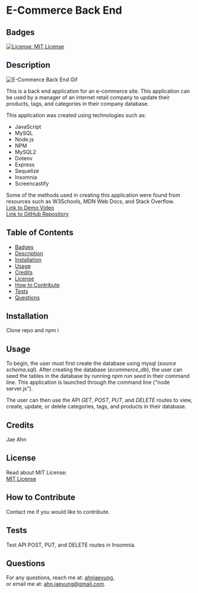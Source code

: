 # E-Commerce Back End
## Badges  
  [![License: MIT License](https://img.shields.io/badge/License-MIT-yellow.svg)](https://opensource.org/licenses/MIT)  
## Description  
![E-Commerce Back End Gif](./Assets/E-Commerce_Back_End.gif)  

This is a back end application for an e-commerce site.  This application can be used by a manager of an internet retail company to update their products, tags, and categories in their company database.

This application was created using technologies such as:
* JavaScript
* MySQL
* Node.js
* NPM
* MySQL2
* Dotenv
* Express
* Sequelize
* Insomnia
* Screencastify

Some of the methods used in creating this application were found from resources such as W3Schools, MDN Web Docs, and Stack Overflow.  
[Link to Demo Video](https://drive.google.com/file/d/1QGgB6SyuSqx2nUBcJOVNSiKDw3q8X02L/view)  
[Link to GitHub Repository](https://github.com/ahnjaeyung/E-Commerce_Back_End)
## Table of Contents  
  - [Badges](#badges)  
  - [Description](#description)  
  - [Installation](#installation)  
  - [Usage](#usage)  
  - [Credits](#credits)  
  - [License](#license)  
  - [How to Contribute](#how-to-contribute)  
  - [Tests](#tests)  
  - [Questions](#questions)  
## Installation  
Clone repo and npm i  
## Usage  
To begin, the user must first create the database using mysql (*source schema.sql*).  After creating the database (*ecommerce_db*), the user can seed the tables in the database by running *npm run seed* in their command line.  This application is launched through the command line ("node server.js").  

The user can then use the API *GET*, *POST*, *PUT*, and *DELETE* routes to view, create, update, or delete categories, tags, and products in their database. 

## Credits  
Jae Ahn
## License  
Read about MIT License:  
[MIT License](https://opensource.org/licenses/MIT)  
## How to Contribute  
Contact me if you would like to contribute. 
## Tests  
Test API POST, PUT, and DELETE routes in Insomnia.
## Questions
For any questions, reach me at: [ahnjaeyung](https://github.com/ahnjaeyung),  
or email me at: ahn.jaeyung@gmail.com.